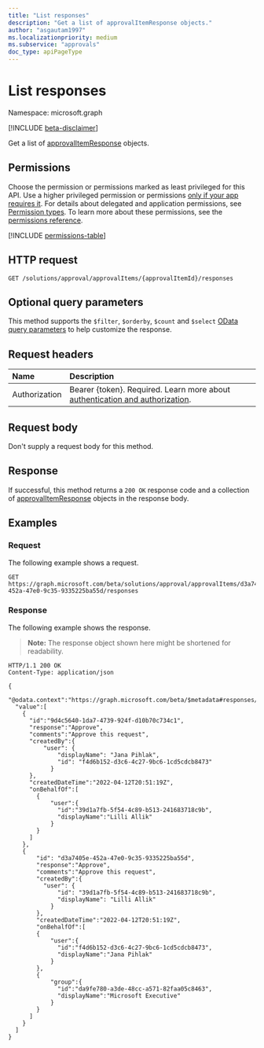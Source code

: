 ```yaml
---
title: "List responses"
description: "Get a list of approvalItemResponse objects."
author: "asgautam1997"
ms.localizationpriority: medium
ms.subservice: "approvals"
doc_type: apiPageType
---
```


# List responses

Namespace: microsoft.graph

[!INCLUDE [beta-disclaimer](../../includes/beta-disclaimer.md)]

Get a list of [approvalItemResponse](../resources/approvalitemresponse.md) objects.

## Permissions

Choose the permission or permissions marked as least privileged for this API. Use a higher privileged permission or permissions [only if your app requires it](/graph/permissions-overview#best-practices-for-using-microsoft-graph-permissions). For details about delegated and application permissions, see [Permission types](/graph/permissions-overview#permission-types). To learn more about these permissions, see the [permissions reference](/graph/permissions-reference).

<!-- { "blockType": "permissions", "name": "approvalitem_list_responses" } -->
[!INCLUDE [permissions-table](../includes/permissions/approvalitem-list-responses-permissions.md)]

## HTTP request

<!-- {
  "blockType": "ignored"
}
-->
``` http
GET /solutions/approval/approvalItems/{approvalItemId}/responses
```

## Optional query parameters

This method supports the `$filter`, `$orderby`, `$count` and `$select` [OData query parameters](/graph/query-parameters) to help customize the response.

## Request headers

|Name|Description|
|:---|:---|
|Authorization|Bearer {token}. Required. Learn more about [authentication and authorization](/graph/auth/auth-concepts).|

## Request body

Don't supply a request body for this method.

## Response

If successful, this method returns a `200 OK` response code and a collection of [approvalItemResponse](../resources/approvalitemresponse.md) objects in the response body.

## Examples

### Request

The following example shows a request.
<!-- {
  "blockType": "request",
  "name": "list_approvalitemresponse"
}
-->
``` http
GET https://graph.microsoft.com/beta/solutions/approval/approvalItems/d3a7405e-452a-47e0-9c35-9335225ba55d/responses
```


### Response

The following example shows the response.
> **Note:** The response object shown here might be shortened for readability.
<!-- {
  "blockType": "response",
  "truncated": true,
  "@odata.type": "Collection(microsoft.graph.approvalItemResponse)"
}
-->
``` http
HTTP/1.1 200 OK
Content-Type: application/json

{
  "@odata.context":"https://graph.microsoft.com/beta/$metadata#responses/$entity",
  "value":[
    {
      "id":"9d4c5640-1da7-4739-924f-d10b70c734c1",
      "response":"Approve",
      "comments":"Approve this request",
      "createdBy":{
          "user": {
              "displayName": "Jana Pihlak",
              "id": "f4d6b152-d3c6-4c27-9bc6-1cd5cdcb8473"
            }
      },
      "createdDateTime":"2022-04-12T20:51:19Z",
      "onBehalfOf":[
        {
            "user":{
              "id":"39d1a7fb-5f54-4c89-b513-241683718c9b",
              "displayName":"Lilli Allik"
            }
        }
      ]
    },
    {
        "id": "d3a7405e-452a-47e0-9c35-9335225ba55d",
        "response":"Approve",
        "comments":"Approve this request",
        "createdBy":{
          "user": {
              "id": "39d1a7fb-5f54-4c89-b513-241683718c9b",
              "displayName": "Lilli Allik"
            }
        },
        "createdDateTime":"2022-04-12T20:51:19Z",
        "onBehalfOf":[
        {
            "user":{
              "id":"f4d6b152-d3c6-4c27-9bc6-1cd5cdcb8473",
              "displayName":"Jana Pihlak"
            }
        },
        {
            "group":{
              "id":"da9fe780-a3de-48cc-a571-82faa05c8463",
              "displayName":"Microsoft Executive"
            }
        }
      ]
    }
  ]
}
```

